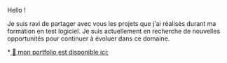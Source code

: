Hello !

Je suis ravi de partager avec vous les projets que j'ai réalisés durant ma formation en test logiciel. Je suis actuellement en recherche de nouvelles opportunités pour continuer à évoluer dans ce domaine.

*[ 💼 mon portfolio est disponible ici: ]( https://esmailhaidari24.github.io/portfolio/)


